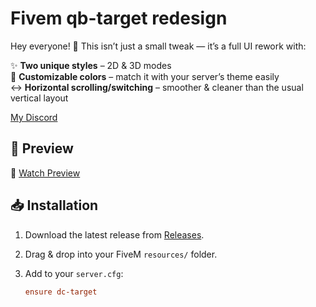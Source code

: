 # Fivem qb-target redesign

Hey everyone! 👋
This isn’t just a small tweak — it’s a full UI rework with:

✨ **Two unique styles** – 2D & 3D modes  
🎨 **Customizable colors** – match it with your server’s theme easily  
↔️ **Horizontal scrolling/switching** – smoother & cleaner than the usual vertical layout  

[My Discord](https://discord.gg/gEwsEn7WYy)

## 📸 Preview
🎥 [Watch Preview](https://r2.fivemanage.com/PEM73NUb284o5Jtrfftbn/Untitledvideo-MadewithClipchampedited.mp4)

## 📥 Installation
1. Download the latest release from [Releases](./releases).  
2. Drag & drop into your FiveM `resources/` folder.  
3. Add to your `server.cfg`:

   ```cfg
   ensure dc-target
